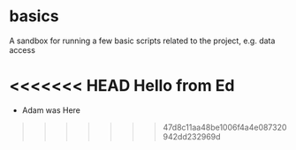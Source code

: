 # basics
A sandbox for running a few basic scripts related to the project, e.g. data access

<<<<<<< HEAD
Hello from Ed
=======
 - Adam was Here
>>>>>>> 47d8c11aa48be1006f4a4e087320942dd232969d
